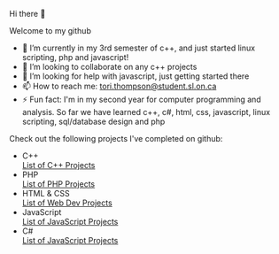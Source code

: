 Hi there 👋

Welcome to my github
- 🌱 I’m currently in my 3rd semester of c++, and just started linux scripting, php and javascript!
- 👯 I’m looking to collaborate on any c++ projects
- 🤔 I’m looking for help with javascript, just getting started there
- 📫 How to reach me: tori.thompson@student.sl.on.ca
- ⚡ Fun fact: I'm in my second year for computer programming and analysis. So far we have learned c++, c#, html, css, javascript, linux scripting, 
                sql/database design and php

Check out the following projects I've completed on github:
<ul>
  <li>C++</li>
    <a href="https://github.com/stars/torithompson/lists/c" target="_blank">List of C++ Projects</a>
  <li>PHP</li>
    <a href="https://github.com/stars/torithompson/lists/php" target="_blank">List of PHP Projects</a>
  <li>HTML & CSS</li>
    <a href="https://github.com/stars/torithompson/lists/html" target="_blank">List of Web Dev Projects</a>
  <li>JavaScript</li>
    <a href="https://github.com/stars/torithompson/lists/javascript" target="_blank">List of JavaScript Projects</a>
  <li>C#</li>
    <a href="https://github.com/stars/torithompson/lists/c#-projects" target="_blank">List of JavaScript Projects</a>  
</ul>
